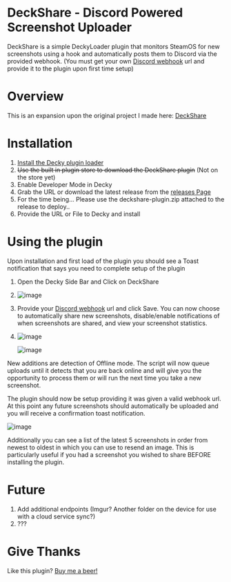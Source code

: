 # DeckShare - Discord Powered Screenshot Uploader

DeckShare is a simple DeckyLoader plugin that monitors SteamOS for new screenshots using a hook and automatically posts them to Discord via the provided webhook. (You must get your own [Discord webhook](https://support.discord.com/hc/en-us/articles/228383668-Intro-to-Webhooks) url and provide it to the plugin upon first time setup)

# Overview
This is an expansion upon the original project I made here: [DeckShare](https://github.com/SmugZombie/DeckShare)

# Installation
1. [Install the Decky plugin loader](https://github.com/SteamDeckHomebrew/decky-loader#installation)
2. ~~Use the built in plugin store to download the DeckShare plugin~~ (Not on the store yet)
2. Enable Developer Mode in Decky
3. Grab the URL or download the latest release from the [releases Page](https://github.com/SmugZombie/DeckShare-DeckyPlugin/releases)
4. For the time being... Please use the deckshare-plugin.zip attached to the release to deploy.. 
5. Provide the URL or File to Decky and install

# Using the plugin
Upon installation and first load of the plugin you should see a Toast notification that says you need to complete setup of the plugin

1. Open the Decky Side Bar and Click on DeckShare
2. 
   ![image](https://github.com/SmugZombie/DeckShare-DeckyPlugin/assets/11764327/caed3493-5f39-4380-b19b-923ecb3fb5b4)

3. Provide your [Discord webhook](https://support.discord.com/hc/en-us/articles/228383668-Intro-to-Webhooks) url and click Save. You can now choose to automatically share new screenshots, disable/enable notifications of when screenshots are shared, and view your screenshot statistics.
4. 
   ![image](https://github.com/SmugZombie/DeckShare-DeckyPlugin/assets/11764327/2ad0d7f3-7eed-4952-81b9-3c4919a06ad0)

   ![image](https://github.com/SmugZombie/DeckShare-DeckyPlugin/assets/11764327/3d9afd78-effa-47ba-bf43-aee7553f15cb)


New additions are detection of Offline mode. The script will now queue uploads until it detects that you are back online and will give you the opportunity to process them or will run the next time you take a new screenshot.

The plugin should now be setup providing it was given a valid webhook url. At this point any future screenshots should automatically be uploaded and you will receive a confirmation toast notification.

![image](https://github.com/SmugZombie/DeckShare-DeckyPlugin/assets/11764327/6a50c5a6-bf5d-4bc5-ada0-3891339a33d8)

Additionally you can see a list of the latest 5 screenshots in order from newest to oldest in which you can use to resend an image. This is particularly useful if you had a screenshot you wished to share BEFORE installing the plugin.

# Future
1. Add additional endpoints (Imgur? Another folder on the device for use with a cloud service sync?)
2. ???

# Give Thanks

Like this plugin? [Buy me a beer!](https://www.paypal.com/paypalme/regli)
